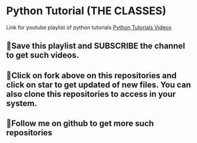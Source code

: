 # Python Tutorial (THE CLASSES)

Link for youtube playlist of python tutorials <a href="https://www.youtube.com/watch?v=73JcQmPxKsE&list=PL1oZnlbOmCFEObphr24ftvuTOOpcNBlBY">Python Tutorials Videos</a> 
## 🔴Save this playlist and SUBSCRIBE the channel to get such videos.
## 🔴Click on fork above on this repositories and click on star to get updated of new files. You can also clone this repositories to access in your system. 
## 🙌Follow me on github to get more such repositories

